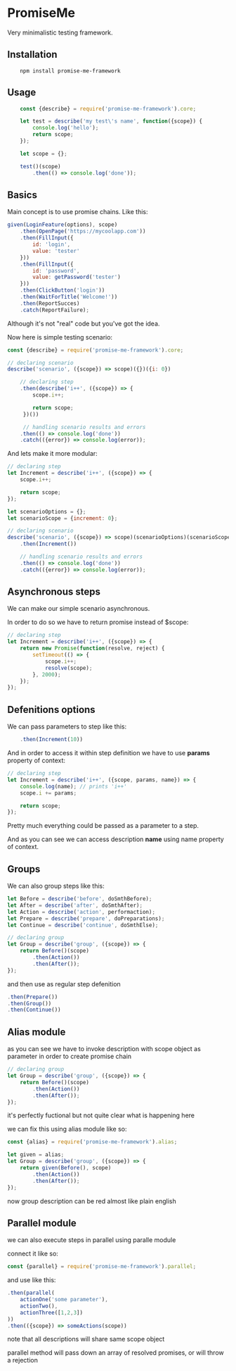 # PromiseMe

Very minimalistic testing framework.

## Installation

```
    npm install promise-me-framework
```

## Usage

``` javascript
    const {describe} = require('promise-me-framework').core;

    let test = describe('my test\'s name', function({scope}) {
        console.log('hello');
        return scope;
    });

    let scope = {};

    test()(scope)
        .then(() => console.log('done'));
```

## Basics

Main concept is to use promise chains. Like this:

``` javascript
given(LoginFeature(options), scope)
    .then(OpenPage('https://mycoolapp.com'))
    .then(FillInput({
        id: 'login',
        value: 'tester'
    }))
    .then(FillInput({
        id: 'password',
        value: getPassword('tester')
    }))
    .then(ClickButton('login'))
    .then(WaitForTitle('Welcome!'))
    .then(ReportSucces)
    .catch(ReportFailure);
```

Although it's not "real" code but you've got the idea.


Now here is simple testing scenario:

``` javascript
const {describe} = require('promise-me-framework').core;

// declaring scenario
describe('scenario', ({scope}) => scope)({})({i: 0})

    // declaring step
    .then(describe('i++', ({scope}) => {
        scope.i++;

        return scope;
     })())

     // handling scenario results and errors
    .then(() => console.log('done'))
    .catch(({error}) => console.log(error));

```

And lets make it more modular:

``` javascript
// declaring step
let Increment = describe('i++', ({scope}) => {  
    scope.i++;

    return scope;
});

let scenarioOptions = {};
let scenarioScope = {increment: 0};

// declaring scenario
describe('scenario', ({scope}) => scope)(scenarioOptions)(scenarioScope)
    .then(Increment())

    // handling scenario results and errors
    .then(() => console.log('done'))
    .catch(({error}) => console.log(error));
```

## Asynchronous steps

We can make our simple scenario asynchronous.

In order to do so we have to return promise instead of $scope:

``` javascript
// declaring step
let Increment = describe('i++', ({scope}) => {  
    return new Promise(function(resolve, reject) {
        setTimeout(() => {
            scope.i++;
            resolve(scope);
        }, 2000);
    });
});
```

## Defenitions options

We can pass parameters to step like this:

``` javascript
    .then(Increment(10))
```

And in order to access it within step definition we have to use <b>params</b> property of context:

``` javascript
// declaring step
let Increment = describe('i++', ({scope, params, name}) => {  
    console.log(name); // prints 'i++'
    scope.i += params;

    return scope;
});
```

Pretty much everything could be passed as a parameter to a step.

And as you can see we can access description <b>name</b> using name property of context.

## Groups

We can also group steps like this:
``` javascript
let Before = describe('before', doSmthBefore);
let After = describe('after', doSmthAfter);
let Action = describe('action', performaction);
let Prepare = describe('prepare', doPreparations);
let Continue = describe('continue', doSmthElse);

// declaring group
let Group = describe('group', ({scope}) => {
    return Before()(scope)
        .then(Action())
        .then(After());
});
```
and then use as regular step defenition
``` javascript
.then(Prepare())
.then(Group())
.then(Continue())
```

## Alias module

as you can see we have to invoke description with scope object as parameter in order to create promise chain

``` javascript
// declaring group
let Group = describe('group', ({scope}) => {
    return Before()(scope)
        .then(Action())
        .then(After());
});
```

it's perfectly fuctional but not quite clear what is happening here

we can fix this using alias module like so:

``` javascript
const {alias} = require('promise-me-framework').alias;

let given = alias;
let Group = describe('group', ({scope}) => {
    return given(Before(), scope)
        .then(Action())
        .then(After());
});
```

now group description can be red almost like plain english

## Parallel module

we can also execute steps in parallel using paralle module

connect it like so:

``` javascript
const {parallel} = require('promise-me-framework').parallel;
```

and use like this:

``` javascript
.then(parallel(
    actionOne('some parameter'),
    actionTwo(),
    actionThree([1,2,3])
))
.then(({scope}) => someActions(scope))
```

note that all descriptions will share same scope object

parallel method will pass down an array of resolved promises, or will throw a rejection
